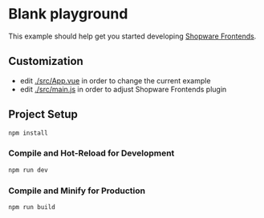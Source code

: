 # Blank playground

This example should help get you started developing [Shopware Frontends](https://github.com/shopware/frontends).


## Customization

- edit [./src/App.vue](./src/App.vue) in order to change the current example 
- edit [./src/main.js](./src/main.js) in order to adjust Shopware Frontends plugin


## Project Setup

```sh
npm install
```

### Compile and Hot-Reload for Development

```sh
npm run dev
```

### Compile and Minify for Production

```sh
npm run build
```
